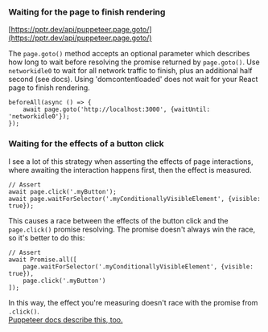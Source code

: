 ### Waiting for the page to finish rendering

[https://pptr.dev/api/puppeteer.page.goto/](https://pptr.dev/api/puppeteer.page.goto/)

The `page.goto()` method accepts an optional parameter which describes how long to wait before resolving the promise returned by `page.goto()`.
Use `networkidle0` to wait for all network traffic to finish, plus an additional half second (see docs). Using 'domcontentloaded' does not wait for your React page to finish rendering.

```
beforeAll(async () => {
	await page.goto('http://localhost:3000', {waitUntil: 'networkidle0'});
});
```

### Waiting for the effects of a button click

I see a lot of this strategy when asserting the effects of page interactions, where awaiting the interaction happens first, then the effect is measured.
```
// Assert
await page.click('.myButton');
await page.waitForSelector('.myConditionallyVisibleElement', {visible: true});
```

This causes a race between the effects of the button click and the `page.click()` promise resolving. The promise doesn't always win the race, so it's better to do this:
```
// Assert
await Promise.all([
	page.waitForSelector('.myConditionallyVisibleElement', {visible: true}),
	page.click('.myButton')
]);
```
In this way, the effect you're measuring doesn't race with the promise from `.click()`.   
[Puppeteer docs describe this, too.](https://pptr.dev/api/puppeteer.page.click/#remarks)

